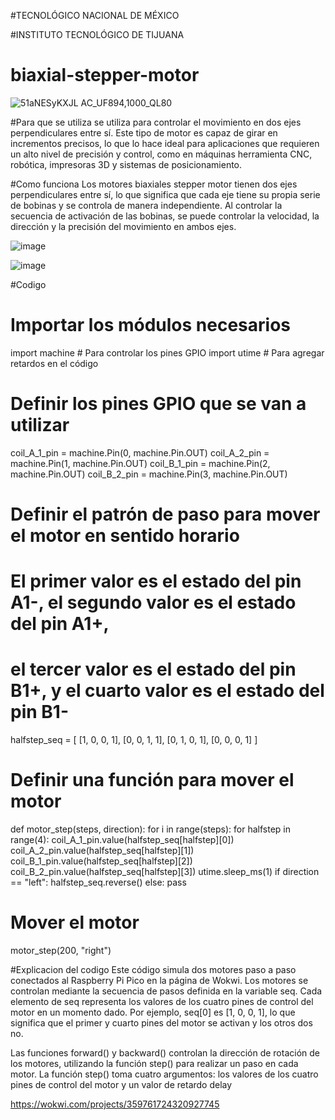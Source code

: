 #TECNOLÓGICO​ ​NACIONAL​ ​DE​ ​MÉXICO

#INSTITUTO TECNOLÓGICO DE TIJUANA


# biaxial-stepper-motor



![51aNESyKXJL _AC_UF894,1000_QL80_](https://user-images.githubusercontent.com/71302151/223566455-2b268791-2f77-4bae-96cc-3233d51f3472.jpg)

#Para que se utiliza
se utiliza para controlar el movimiento en dos ejes perpendiculares entre sí. Este tipo de motor es capaz de girar en incrementos precisos, lo que lo hace ideal para aplicaciones que requieren un alto nivel de precisión y control, como en máquinas herramienta CNC, robótica, impresoras 3D y sistemas de posicionamiento.

#Como funciona
Los motores biaxiales stepper motor tienen dos ejes perpendiculares entre sí, lo que significa que cada eje tiene su propia serie de bobinas y se controla de manera independiente. Al controlar la secuencia de activación de las bobinas, se puede controlar la velocidad, la dirección y la precisión del movimiento en ambos ejes.

![image](https://user-images.githubusercontent.com/71302151/226469130-74c18722-b251-4e80-8fc8-c43d0e9fc574.png)

![image](https://scontent.ftij1-3.fna.fbcdn.net/v/t1.15752-9/336063161_765265048446820_5575798665155460983_n.png?_nc_cat=104&ccb=1-7&_nc_sid=ae9488&_nc_ohc=ni4ocz_mm4EAX9qfYOS&_nc_ht=scontent.ftij1-3.fna&oh=03_AdSQfrybJsg7Q4JBVH-u0bf7UwIYLaNXMW3t9KjMwbJVsA&oe=64404D3E)

#Codigo
# Importar los módulos necesarios
import machine # Para controlar los pines GPIO
import utime   # Para agregar retardos en el código

# Definir los pines GPIO que se van a utilizar
coil_A_1_pin = machine.Pin(0, machine.Pin.OUT)
coil_A_2_pin = machine.Pin(1, machine.Pin.OUT)
coil_B_1_pin = machine.Pin(2, machine.Pin.OUT)
coil_B_2_pin = machine.Pin(3, machine.Pin.OUT)


# Definir el patrón de paso para mover el motor en sentido horario
# El primer valor es el estado del pin A1-, el segundo valor es el estado del pin A1+,
# el tercer valor es el estado del pin B1+, y el cuarto valor es el estado del pin B1-
halfstep_seq = [
    [1, 0, 0, 1],
    [0, 0, 1, 1],
    [0, 1, 0, 1],
    [0, 0, 0, 1]
]
# Definir una función para mover el motor 
def motor_step(steps, direction):
    for i in range(steps):
        for halfstep in range(4):
            coil_A_1_pin.value(halfstep_seq[halfstep][0])
            coil_A_2_pin.value(halfstep_seq[halfstep][1])
            coil_B_1_pin.value(halfstep_seq[halfstep][2])
            coil_B_2_pin.value(halfstep_seq[halfstep][3])
            utime.sleep_ms(1)
    if direction == "left":
        halfstep_seq.reverse()
    else:
        pass


# Mover el motor 
motor_step(200, "right")

#Explicacion del codigo
Este código simula dos motores paso a paso conectados al Raspberry Pi Pico en la página de Wokwi. Los motores se controlan mediante la secuencia de pasos definida en la variable seq. Cada elemento de seq representa los valores de los cuatro pines de control del motor en un momento dado. Por ejemplo, seq[0] es [1, 0, 0, 1], lo que significa que el primer y cuarto pines del motor se activan y los otros dos no.

Las funciones forward() y backward() controlan la dirección de rotación de los motores, utilizando la función step() para realizar un paso en cada motor. La función step() toma cuatro argumentos: los valores de los cuatro pines de control del motor y un valor de retardo delay




https://wokwi.com/projects/359761724320927745


